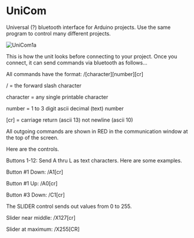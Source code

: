 # UniCom
Universal (?) bluetooth interface for Arduino projects.  Use the same program to control many different projects.

![UniCom1a](https://user-images.githubusercontent.com/46026730/191946727-d62cf5e2-7418-49cc-b4e3-b1366e27de0b.jpg)

This is how the unit looks before connecting to your project.  Once you connect, it can send commands via bluetooth as follows...

All commands have the format: /[character][number][cr]

/ = the forward slash character

character = any single printable character

number = 1 to 3 digit ascii decimal (text) number

[cr] = carriage return (ascii 13) not newline (ascii 10)


All outgoing commands are shown in RED in the communication window at the top of the screen.

Here are the controls.

Buttons 1-12: Send A thru L as text characters. Here are some examples.

Button #1 Down: /A1[cr]

Button #1 Up:   /A0[cr]

Button #3 Down: /C1[cr]


The SLIDER control sends out values from 0 to 255.

Slider near middle: /X127[cr]

Slider at maximum:  /X255[CR]





